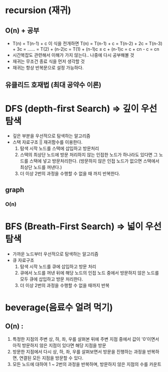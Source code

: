 # recursion (재귀)
## O(n) + 공부
  - T(n) = T(n-1) + c
    이 식을 전개하면
    T(n) = T(n-1) + c
        = T(n-2) + 2c
        = T(n-3) + 3c
        = ……
        = T(2) + (n-2)c
        = T(1) + (n-1)c
        ≤ c + (n-1)c = c + cn - c = cn
  - 시간복잡도 관련해서 이해가 가지 않는다.. 나중에 다시 공부해볼 것
  - 재귀는 무조건 종료 식을 먼저 생각할 것
  - 재귀는 항상 반복문으로 설정 가능하다.

## 유클리드 호재법 (최대 공약수 이론)


# DFS (depth-first Search) => 깊이 우선 탐색
  - 깊은 부분을 우선적으로 탐색하는 알고리즘
  - 스택 자료구조 || 재귀함수를 이용한다.
    1. 탐색 시작 노드를 스택에 삽입하고 방문처리
    2. 스택의 최상단 노드에 방문 처리하지 않는 인접한 노드가 하나라도 있다면 그 노드를 스택에 넣고 방문처리한다.
        (방문하지 않은 인접 노드가 없으면 스택에서 최상단 노드를 꺼낸다.)
    3. 더 이상 2번의 과정을 수행할 수 없을 때 까지 반복한다.

  ## graph
  ### O(n)

# BFS (Breath-First Search) => 넓이 우선 탐색
  - 가까운 노드부터 우선적으로 탐색하는 알고리즘
  - 큐 자료구조
    1. 탐색 시작 노드를 큐에 삽입하고 방문 처리
    2. 큐에서 노드를 꺼낸 뒤에 해당 노드의 인접 노드 중에서 방문하지 않은 노드를 모두 큐에 삽입하고 방문 처리한다.
    3. 더 이상 2번의 과정을 수행할 수 없을 때까지 반복

# beverage(음료수 얼려 먹기)
## O(n) : 
  1. 특정한 지점의 주변 상, 하, 좌, 우를 살펴본 뒤에 주변 지점 중에서 값이 '0'이면서 아직 방문하지 않은 지점이 있다면 해당 지점을 방문
  2. 방문한 지점에서 다시 상, 하, 좌, 우를 살펴보면서 방문을 진행하는 과정을 반복하면, 연결된 모든 지점을 방문할 수 있다.
  3. 모든 노드에 대하여 1 ~ 2번의 과정을 반복하며, 방문하지 않은 지점의 수를 카운트 
